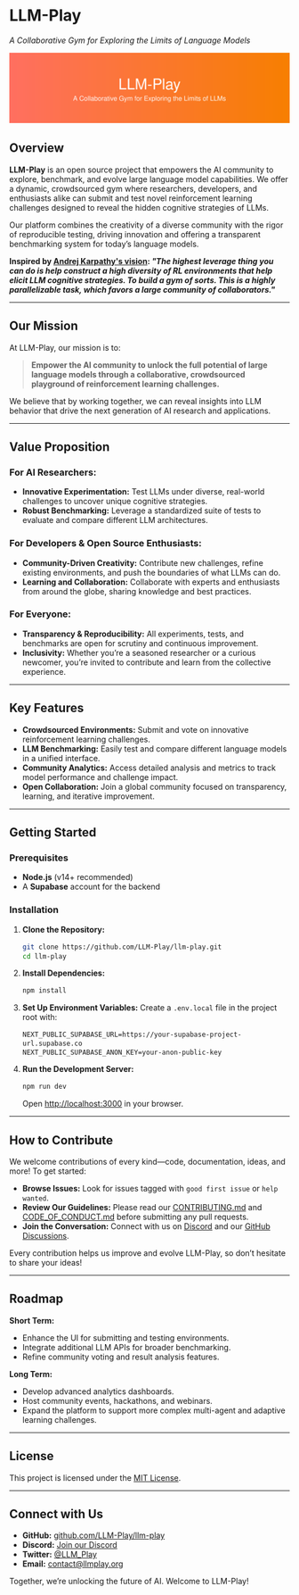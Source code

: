 # LLM-Play
_A Collaborative Gym for Exploring the Limits of Language Models_

![LLM-Play Banner](app/banner.svg)

## Overview

**LLM-Play** is an open source project that empowers the AI community to explore, benchmark, and evolve large language model capabilities. We offer a dynamic, crowdsourced gym where researchers, developers, and enthusiasts alike can submit and test novel reinforcement learning challenges designed to reveal the hidden cognitive strategies of LLMs.

Our platform combines the creativity of a diverse community with the rigor of reproducible testing, driving innovation and offering a transparent benchmarking system for today’s language models.

**Inspired by [Andrej Karpathy's vision](https://x.com/karpathy/status/1884676486713737258): *"The highest leverage thing you can do is help construct a high diversity of RL environments that help elicit LLM cognitive strategies. To build a gym of sorts. This is a highly parallelizable task, which favors a large community of collaborators."***

---

## Our Mission

At LLM-Play, our mission is to:

>  **Empower the AI community to unlock the full potential of large language models through a collaborative, crowdsourced playground of reinforcement learning challenges.**

We believe that by working together, we can reveal insights into LLM behavior that drive the next generation of AI research and applications.

---

## Value Proposition

### For AI Researchers:
- **Innovative Experimentation:** Test LLMs under diverse, real-world challenges to uncover unique cognitive strategies.
- **Robust Benchmarking:** Leverage a standardized suite of tests to evaluate and compare different LLM architectures.

### For Developers & Open Source Enthusiasts:
- **Community-Driven Creativity:** Contribute new challenges, refine existing environments, and push the boundaries of what LLMs can do.
- **Learning and Collaboration:** Collaborate with experts and enthusiasts from around the globe, sharing knowledge and best practices.

### For Everyone:
- **Transparency & Reproducibility:** All experiments, tests, and benchmarks are open for scrutiny and continuous improvement.
- **Inclusivity:** Whether you’re a seasoned researcher or a curious newcomer, you’re invited to contribute and learn from the collective experience.

---

## Key Features

- **Crowdsourced Environments:** Submit and vote on innovative reinforcement learning challenges.
- **LLM Benchmarking:** Easily test and compare different language models in a unified interface.
- **Community Analytics:** Access detailed analysis and metrics to track model performance and challenge impact.
- **Open Collaboration:** Join a global community focused on transparency, learning, and iterative improvement.

---

## Getting Started

### Prerequisites
- **Node.js** (v14+ recommended)
- A **Supabase** account for the backend

### Installation

1. **Clone the Repository:**
   ```bash
   git clone https://github.com/LLM-Play/llm-play.git
   cd llm-play
   ```

2. **Install Dependencies:**
   ```bash
   npm install
   ```

3. **Set Up Environment Variables:**
   Create a `.env.local` file in the project root with:
   ```dotenv
   NEXT_PUBLIC_SUPABASE_URL=https://your-supabase-project-url.supabase.co
   NEXT_PUBLIC_SUPABASE_ANON_KEY=your-anon-public-key
   ```

4. **Run the Development Server:**
   ```bash
   npm run dev
   ```
   Open [http://localhost:3000](http://localhost:3000) in your browser.

---

## How to Contribute

We welcome contributions of every kind—code, documentation, ideas, and more! To get started:

- **Browse Issues:** Look for issues tagged with `good first issue` or `help wanted`.
- **Review Our Guidelines:** Please read our [CONTRIBUTING.md](CONTRIBUTING.md) and [CODE_OF_CONDUCT.md](CODE_OF_CONDUCT.md) before submitting any pull requests.
- **Join the Conversation:** Connect with us on [Discord](https://discord.gg/LLM-Play) and our [GitHub Discussions](https://github.com/LLM-Play/llm-play/discussions).

Every contribution helps us improve and evolve LLM-Play, so don’t hesitate to share your ideas!

---

## Roadmap

**Short Term:**
- Enhance the UI for submitting and testing environments.
- Integrate additional LLM APIs for broader benchmarking.
- Refine community voting and result analysis features.

**Long Term:**
- Develop advanced analytics dashboards.
- Host community events, hackathons, and webinars.
- Expand the platform to support more complex multi-agent and adaptive learning challenges.

---

## License

This project is licensed under the [MIT License](LICENSE).

---

## Connect with Us

- **GitHub:** [github.com/LLM-Play/llm-play](https://github.com/LLM-Play/llm-play)
- **Discord:** [Join our Discord](https://discord.gg/LLM-Play)
- **Twitter:** [@LLM_Play](https://twitter.com/LLM_Play)
- **Email:** contact@llmplay.org

Together, we’re unlocking the future of AI. Welcome to LLM-Play!